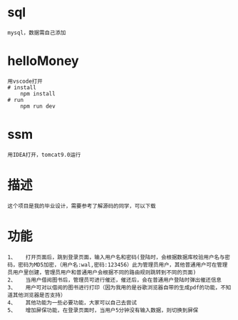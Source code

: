 # sql
    mysql，数据需自己添加

# helloMoney
    用vscode打开
    # install
        npm install
    # run
        npm run dev

# ssm
    用IDEA打开，tomcat9.0运行

# 描述
    这个项目是我的毕业设计，需要参考了解源码的同学，可以下载

# 功能
    1、   打开页面后，跳到登录页面，输入用户名和密码(登陆时，会根据数据库校验用户名与密码，密码为MD5加密，（用户名:wal,密码:123456）此为管理员用户，其他普通用户可在管理员用户里创建，管理员用户和普通用户会根据不同的路由规则跳转到不同的页面)
    2、   当用户借阅图书后，管理员可进行催还，催还后，会在普通用户登陆时弹出催还信息
    3、   用户可对以借阅的图书进行打印（因为我用的是谷歌浏览器自带的生成pdf的功能，不知道其他浏览器是否支持）
    4、   其他功能为一些必要功能，大家可以自己去尝试
    5、   增加屏保功能，在登录页面时，当用户5分钟没有输入数据，则切换到屏保

